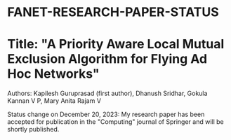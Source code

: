# FANET-RESEARCH-PAPER-STATUS

# Title: "A Priority Aware Local Mutual Exclusion Algorithm for Flying Ad Hoc Networks"

Authors: Kapilesh Guruprasad (first author), Dhanush Sridhar, Gokula Kannan V P, Mary Anita Rajam V

Status change on December 20, 2023: My research paper has been accepted for publication in the "Computing" journal of Springer and will be shortly published.

